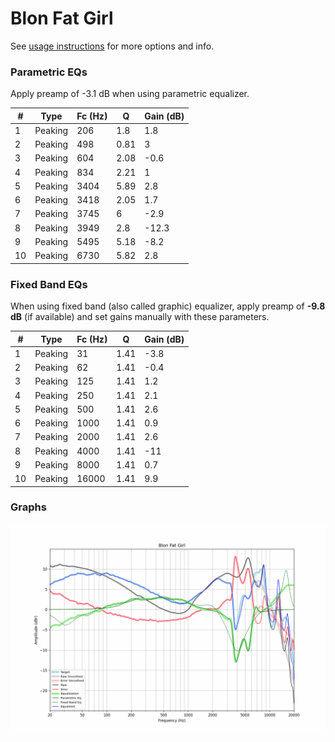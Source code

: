 # Blon Fat Girl
See [usage instructions](https://github.com/jaakkopasanen/AutoEq#usage) for more options and info.

### Parametric EQs
Apply preamp of -3.1 dB when using parametric equalizer.

|   # | Type    |   Fc (Hz) |    Q |   Gain (dB) |
|-----|---------|-----------|------|-------------|
|   1 | Peaking |       206 | 1.8  |         1.8 |
|   2 | Peaking |       498 | 0.81 |         3   |
|   3 | Peaking |       604 | 2.08 |        -0.6 |
|   4 | Peaking |       834 | 2.21 |         1   |
|   5 | Peaking |      3404 | 5.89 |         2.8 |
|   6 | Peaking |      3418 | 2.05 |         1.7 |
|   7 | Peaking |      3745 | 6    |        -2.9 |
|   8 | Peaking |      3949 | 2.8  |       -12.3 |
|   9 | Peaking |      5495 | 5.18 |        -8.2 |
|  10 | Peaking |      6730 | 5.82 |         2.8 |

### Fixed Band EQs
When using fixed band (also called graphic) equalizer, apply preamp of **-9.8 dB** (if available) and set gains manually with these parameters.

|   # | Type    |   Fc (Hz) |    Q |   Gain (dB) |
|-----|---------|-----------|------|-------------|
|   1 | Peaking |        31 | 1.41 |        -3.8 |
|   2 | Peaking |        62 | 1.41 |        -0.4 |
|   3 | Peaking |       125 | 1.41 |         1.2 |
|   4 | Peaking |       250 | 1.41 |         2.1 |
|   5 | Peaking |       500 | 1.41 |         2.6 |
|   6 | Peaking |      1000 | 1.41 |         0.9 |
|   7 | Peaking |      2000 | 1.41 |         2.6 |
|   8 | Peaking |      4000 | 1.41 |       -11   |
|   9 | Peaking |      8000 | 1.41 |         0.7 |
|  10 | Peaking |     16000 | 1.41 |         9.9 |

### Graphs
![](./Blon%20Fat%20Girl.png)
